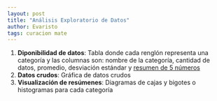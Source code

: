 ```yaml
---
layout: post
title: "Análisis Exploratorio de Datos"
author: Evaristo
tags: curacion mate
---
```


1. **Diponibilidad de datos**: Tabla donde cada renglón representa una categoría y las columnas son: nombre de la categoría, cantidad de datos, promedio, desviación estándar y [resumen de 5 números](https://en.wikipedia.org/wiki/Five-number_summary)
1. **Datos crudos**: Gráfica de datos crudos
1. **Visualización de resúmenes**: Diagramas de cajas y bigotes o histogramas para cada categoría
